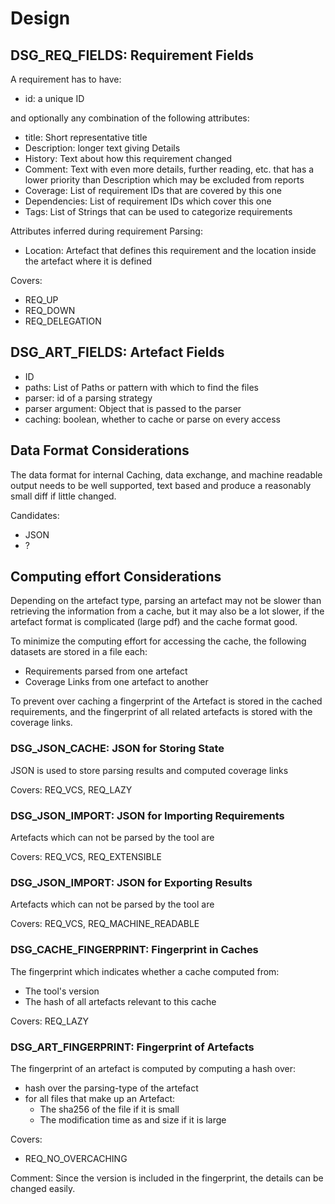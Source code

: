 # Design


## DSG_REQ_FIELDS: Requirement Fields

A requirement has to have:
*   id: a unique ID

and optionally any combination of the following attributes:

*   title: Short representative title
*   Description: longer text giving Details
*   History: Text about how this requirement changed
*   Comment: Text with even more details, further reading, etc. that has a lower
    priority than Description which may be excluded from reports
*   Coverage: List of requirement IDs that are covered by this one
*   Dependencies: List of requirement IDs which cover this one
*   Tags:   List of Strings that can be used to categorize requirements

Attributes inferred during requirement Parsing:
*   Location:   Artefact that defines this requirement and the location inside
    the artefact where it is defined

Covers:
*   REQ_UP
*   REQ_DOWN
*   REQ_DELEGATION


## DSG_ART_FIELDS: Artefact Fields

*   ID
*   paths:  List of Paths or pattern with which to find the files
*   parser:   id of a parsing strategy
*   parser argument: Object that is passed to the parser
*   caching: boolean, whether to cache or parse on every access


## Data Format Considerations

The data format for internal Caching, data exchange, and machine readable output
needs to be well supported, text based and produce a reasonably small diff if
little changed.

Candidates:
*   JSON
*   ?


## Computing effort Considerations

Depending on the artefact type, parsing an artefact may not be slower than
retrieving the information from a cache, but it may also be a lot slower, if the
artefact format is complicated (large pdf) and the cache format good.

To minimize the computing effort for accessing the cache, the following datasets
are stored in a file each:
*   Requirements parsed from one artefact
*   Coverage Links from one artefact to another

To prevent over caching a fingerprint of the Artefact is stored in the cached
requirements, and the fingerprint of all related artefacts is stored with the
coverage links.

### DSG_JSON_CACHE: JSON for Storing State

JSON is used to store parsing results and computed coverage links

Covers: REQ_VCS, REQ_LAZY

### DSG_JSON_IMPORT: JSON for Importing Requirements

Artefacts which can not be parsed by the tool are

Covers: REQ_VCS, REQ_EXTENSIBLE

### DSG_JSON_IMPORT: JSON for Exporting Results

Artefacts which can not be parsed by the tool are

Covers: REQ_VCS, REQ_MACHINE_READABLE

### DSG_CACHE_FINGERPRINT: Fingerprint in Caches

The fingerprint which indicates whether a cache computed from:
*   The tool's version
*   The hash of all artefacts relevant to this cache

Covers: REQ_LAZY

### DSG_ART_FINGERPRINT: Fingerprint of Artefacts

The fingerprint of an artefact is computed by computing a hash over:
*   hash over the parsing-type of the artefact
*   for all files that make up an Artefact:
    *   The sha256 of the file if it is small
    *   The modification time as and size if it is large

Covers:
*   REQ_NO_OVERCACHING

Comment:
Since the version is included in the fingerprint, the details can be changed
easily.

